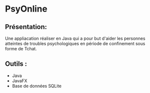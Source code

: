 # PsyOnline
## Présentation: 
Une appliacation réaliser en Java qui a pour but d'aider les personnes atteintes de troubles psychologiques en période de confinement sous forme de Tchat.

## Outils :
* Java
* JavaFX 
* Base de données SQLite
